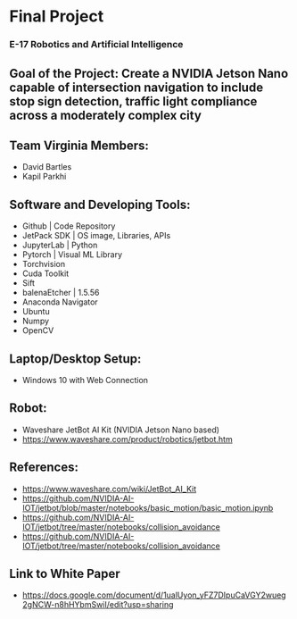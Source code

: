 # Final Project
### E-17 Robotics and Artificial Intelligence
## Goal of the Project: Create a NVIDIA Jetson Nano capable of intersection navigation to include stop sign detection, traffic light compliance across a moderately complex city 
## Team Virginia Members: 
* David Bartles 
* Kapil Parkhi
## Software and Developing Tools: 
* Github | Code Repository
* JetPack SDK | OS image, Libraries, APIs
* JupyterLab | Python
* Pytorch | Visual ML Library
* Torchvision
* Cuda Toolkit
* Sift
* balenaEtcher | 1.5.56
* Anaconda Navigator
* Ubuntu
* Numpy
* OpenCV
## Laptop/Desktop Setup:
* Windows 10 with Web Connection
## Robot:
* Waveshare JetBot AI Kit (NVIDIA Jetson Nano based)
* https://www.waveshare.com/product/robotics/jetbot.htm
## References:
* https://www.waveshare.com/wiki/JetBot_AI_Kit
* https://github.com/NVIDIA-AI-IOT/jetbot/blob/master/notebooks/basic_motion/basic_motion.ipynb
* https://github.com/NVIDIA-AI-IOT/jetbot/tree/master/notebooks/collision_avoidance
* https://github.com/NVIDIA-AI-IOT/jetbot/tree/master/notebooks/collision_avoidance
## Link to White Paper
* https://docs.google.com/document/d/1ualUyon_yFZ7DIpuCaVGY2wueg2gNCW-n8hHYbmSwiI/edit?usp=sharing
